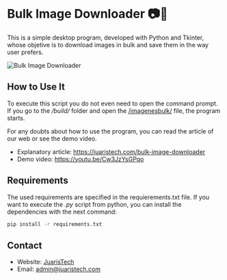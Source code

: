 # Bulk Image Downloader 📷🔽

This is a simple desktop program, developed with Python and Tkinter, whose objetive is to download images in bulk and save them in the way user prefers.

![Bulk Image Downloader](https://juaristech.com/wp-content/uploads/2021/11/bulk-image-downloader-github.jpg)

## How to Use It

To execute this script you do not even need to open the command prompt. If you go to the */build/* folder and open the [/imagenesbulk/](build/imagenesbulk.exe) file, the program starts.

For any doubts about how to use the program, you can read the article of our web or see the demo video.

- Explanatory article: https://juaristech.com/bulk-image-downloader
- Demo video: https://youtu.be/Cw3JzYsGPqo

## Requirements

The used requirements are specified in the requierements.txt file. If you want to execute the *.py* script from python, you can install the dependencies with the next command:

```bash
pip install -r requirements.txt
```

## Contact

- Website: [JuarisTech](https://juaristech.com/)
- Email: admin@juaristech.com

